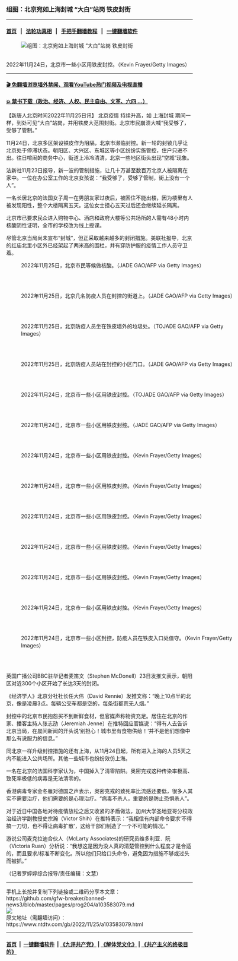 ### 组图：北京宛如上海封城 “大白”站岗 铁皮封街
------------------------

#### [首页](https://github.com/gfw-breaker/banned-news3/blob/master/README.md) &nbsp;&nbsp;|&nbsp;&nbsp; [法轮功真相](https://github.com/begood0513/basic/blob/master/README.md)  &nbsp;&nbsp;|&nbsp;&nbsp; [手把手翻墙教程](https://github.com/gfw-breaker/guides/wiki)  &nbsp;&nbsp;|&nbsp;&nbsp; [一键翻墙软件](https://github.com/gfw-breaker/nogfw/blob/master/README.md)  



<div><div class="featured_image">
 <figure>
  <img alt="组图：北京宛如上海封城 “大白”站岗 铁皮封街" src="https://i.ntdtv.com/assets/uploads/2022/11/GettyImages-1444182297-800x450.jpg"/>
 </figure><br/>
 <span class="caption">
  2022年11月24日，北京市一些小区用铁皮封控。（Kevin Frayer/Getty Images）
 </span>
</div>
</div><hr/>

#### [ 🎬  免翻墙浏览墙外禁闻、观看YouTube热门视频及电视直播](https://github.com/gfw-breaker/HelloWorld)

#### [ 💥  禁书下载（政治、经济、人权、民主自由、文革、六四 ...）](https://github.com/gfw-breaker/books/blob/master/README.md)

<div><div class="post_content" itemprop="articleBody">
 <p>
  【新唐人北京时间2022年11月25日讯】
  <ok href="https://www.ntdtv.com/gb/北京疫情.htm">
   北京疫情
  </ok>
  持续升高，如
  <ok href="https://www.ntdtv.com/gb/上海封城.htm">
   上海封城
  </ok>
  期间一样，到处可见“大白”站岗，并用铁皮大范围封街。北京市民崩溃大喊“我受够了，受够了管制。”
 </p>
 <p>
  11月24日，北京多区架设铁皮作为阻隔，北京市濒临封控。新一轮的封锁几乎让北京处于停滞状态。朝阳区、大兴区、东城区等小区纷纷实施管控，住户只进不出。往日喧闹的商务中心，街道上冷冷清清，北京一些地区街头出现“空城”现象。
 </p>
 <p>
  法新社11月23日报导，新一波的管制措施，让几十万甚至数百万北京人被隔离在家中。一位在办公室工作的北京女孩说：“我受够了，受够了管制，街上没有一个人”。
 </p>
 <p>
  一名长居北京的法国女子周一在男朋友家过夜后，被困住不能出楼，因为楼里有人被发现阳性，整个大楼隔离五天。这位女士担心五天过后还会继续延长隔离。
 </p>
 <p>
  北京市已要求民众进入购物中心、酒店和政府大楼等公共场所的人需有48小时内核酸阴性证明，全市的学校改为线上授课。
 </p>
 <p>
  尽管北京当局尚未宣布“封城”，但正采取越来越多的封闭措施。美联社报导，北京的红庙北里小区外已经架起了两米高的围栏，并有穿防护服的疫情工作人员守卫着。
 </p>
 <figure class="wp-caption alignnone" id="attachment_103583092" style="width: 600px">
  <img alt="" class="size-medium wp-image-103583092" src="https://i.ntdtv.com/assets/uploads/2022/11/gettyimages-1245068990-612x612-600x399.jpg">
   <br/><figcaption class="wp-caption-text">
    2022年11月25日，北京市民等候做核酸。（JADE GAO/AFP via Getty Images）
   </figcaption><br/>
  </img>
 </figure><br/>
 <figure class="wp-caption alignnone" id="attachment_103583091" style="width: 600px">
  <img alt="" class="size-medium wp-image-103583091" src="https://i.ntdtv.com/assets/uploads/2022/11/gettyimages-1245069068-612x612-600x399.jpg">
   <br/><figcaption class="wp-caption-text">
    2022年11月25日，北京几名防疫人员在封控的街道上。（JADE GAO/AFP via Getty Images）
   </figcaption><br/>
  </img>
 </figure><br/>
 <figure class="wp-caption alignnone" id="attachment_103583090" style="width: 600px">
  <img alt="" class="size-medium wp-image-103583090" src="https://i.ntdtv.com/assets/uploads/2022/11/gettyimages-1245069142-612x612-600x399.jpg"/>
  <br/><figcaption class="wp-caption-text">
   2022年11月25日，北京防疫人员坐在铁皮墙外的垃圾处。（TOJADE GAO/AFP via Getty Images）
  </figcaption><br/>
 </figure><br/>
 <figure class="wp-caption alignnone" id="attachment_103583089" style="width: 600px">
  <img alt="" class="size-medium wp-image-103583089" src="https://i.ntdtv.com/assets/uploads/2022/11/gettyimages-1245069223-612x612-600x399.jpg"/>
  <br/><figcaption class="wp-caption-text">
   2022年11月25日，北京防疫人员站在封控的小区门口。（JADE GAO/AFP via Getty Images）
  </figcaption><br/>
 </figure><br/>
 <figure class="wp-caption alignnone" id="attachment_103583088" style="width: 600px">
  <img alt="" class="size-medium wp-image-103583088" src="https://i.ntdtv.com/assets/uploads/2022/11/gettyimages-1245069245-612x612-600x399.jpg"/>
  <br/><figcaption class="wp-caption-text">
   2022年11月24日，北京市一些小区用铁皮封控。（TOJADE GAO/AFP via Getty Images）
  </figcaption><br/>
 </figure><br/>
 <figure class="wp-caption alignnone" id="attachment_103583087" style="width: 600px">
  <img alt="" class="size-medium wp-image-103583087" src="https://i.ntdtv.com/assets/uploads/2022/11/gettyimages-1245069271-612x612-600x399.jpg"/>
  <br/><figcaption class="wp-caption-text">
   2022年11月24日，北京市一些小区用铁皮封控。（JADE GAO/AFP via Getty Images）
  </figcaption><br/>
 </figure><br/>
 <figure class="wp-caption alignnone" id="attachment_103583086" style="width: 600px">
  <img alt="" class="size-medium wp-image-103583086" src="https://i.ntdtv.com/assets/uploads/2022/11/gettyimages-1444141415-612x612-600x399.jpg"/>
  <br/><figcaption class="wp-caption-text">
   2022年11月24日，北京市一些小区用铁皮封控。（Kevin Frayer/Getty Images）
  </figcaption><br/>
 </figure><br/>
 <figure class="wp-caption alignnone" id="attachment_103583085" style="width: 600px">
  <img alt="" class="size-medium wp-image-103583085" src="https://i.ntdtv.com/assets/uploads/2022/11/gettyimages-1444182226-612x612-600x399.jpg"/>
  <br/><figcaption class="wp-caption-text">
   2022年11月24日，北京市一些小区用铁皮封控。（Kevin Frayer/Getty Images）
  </figcaption><br/>
 </figure><br/>
 <figure class="wp-caption alignnone" id="attachment_103583084" style="width: 600px">
  <img alt="" class="size-medium wp-image-103583084" src="https://i.ntdtv.com/assets/uploads/2022/11/gettyimages-1444182297-612x612-600x411.jpg"/>
  <br/><figcaption class="wp-caption-text">
   2022年11月24日，北京市一些小区用铁皮封控。（Kevin Frayer/Getty Images）
  </figcaption><br/>
 </figure><br/>
 <figure class="wp-caption alignnone" id="attachment_103583083" style="width: 600px">
  <img alt="" class="size-medium wp-image-103583083" src="https://i.ntdtv.com/assets/uploads/2022/11/gettyimages-1444182303-612x612-600x402.jpg"/>
  <br/><figcaption class="wp-caption-text">
   2022年11月24日，北京市一些小区用铁皮封控。（Kevin Frayer/Getty Images）
  </figcaption><br/>
 </figure><br/>
 <figure class="wp-caption alignnone" id="attachment_103583082" style="width: 600px">
  <img alt="" class="size-medium wp-image-103583082" src="https://i.ntdtv.com/assets/uploads/2022/11/gettyimages-1444182324-612x612-600x401.jpg"/>
  <br/><figcaption class="wp-caption-text">
   2022年11月24日，北京市一些小区用铁皮封控。（Kevin Frayer/Getty Images）
  </figcaption><br/>
 </figure><br/>
 <figure class="wp-caption alignnone" id="attachment_103583081" style="width: 600px">
  <img alt="" class="size-medium wp-image-103583081" src="https://i.ntdtv.com/assets/uploads/2022/11/gettyimages-1444185117-612x612-600x378.jpg"/>
  <br/><figcaption class="wp-caption-text">
   2022年11月24日，北京市一些小区用铁皮封控。（Kevin Frayer/Getty Images）
  </figcaption><br/>
 </figure><br/>
 <figure class="wp-caption alignnone" id="attachment_103583080" style="width: 600px">
  <img alt="" class="size-medium wp-image-103583080" src="https://i.ntdtv.com/assets/uploads/2022/11/gettyimages-1444189059-612x612-600x408.jpg"/>
  <br/><figcaption class="wp-caption-text">
   2022年11月24日，北京市一些小区封控，防疫人员在铁皮入口处值守。（Kevin Frayer/Getty Images）
  </figcaption><br/>
 </figure><br/>
 <p>
  英国广播公司BBC驻华记者麦笛文（Stephen McDonell）23日发推文表示，朝阳区对近300个小区开始了长达3天的封闭。
 </p>
 <p>
  《经济学人》北京分社社长任大伟（David Rennie）发推文称：“晚上10点半的北京，像是凌晨3点。每辆公交车都是空的，每条街都荒无人烟。”
 </p>
 <p>
  封控中的北京市民抱怨买不到新鲜食材，但官媒声称物资充足。居住在北京的作家、播客主持人张志劢（Jeremiah Jenne）在推特回应官媒说：“得有人去告诉北京当局，在晨间新闻的开头说‘别担心！城市里有食物供给！’并不是他们想像中那么有说服力的信息。”
 </p>
 <p>
  同北京一样升级封控措施的还有上海，从11月24日起，所有进入上海的人员5天之内不能进入公共场所。其他一些城市也纷纷效仿上海。
 </p>
 <p>
  一名在北京的法国科学家认为，中国掉入了清零陷阱。奥密克戎这种传染率极高、致死率极低的病毒是无法清零的。
 </p>
 <p>
  香港病毒专家金冬雁对德国之声表示，奥密克戎的致死率比流感还要低，很多人其实不需要治疗，他们需要的是心理治疗。“病毒不杀人，重要的是防止恐惧杀人”。
 </p>
 <p>
  对于近日中国各地对待疫情放松之后又收紧的矛盾做法，加州大学圣地亚哥分校政治经济学副教授史宗瀚（Victor Shih）在推特表示：“我相信有内部命令要求‘不得搞一刀切，也不得让病毒扩散’，这给干部们制造了一个不可能的情况。”
 </p>
 <p>
  游说公司麦克拉迪合伙人（McLarty Associates)的研究员维多利亚．阮（Victoria Ruan）分析说：“我想这是因为没人真的清楚管控到什么程度才是合适的，而且要求/标准不断变化。所以他们只给口头命令，避免因为措施不够或过头而被抓。”
 </p>
 <p>
  （记者罗婷婷综合报导/责任编辑：文慧）
 </p>
 <div class="single_ad">
 </div>
</div>
</div>
<hr/>
手机上长按并复制下列链接或二维码分享本文章：<br/>
https://github.com/gfw-breaker/banned-news3/blob/master/pages/prog204/a103583079.md <br/>
<a href='https://github.com/gfw-breaker/banned-news3/blob/master/pages/prog204/a103583079.md'><img src='https://github.com/gfw-breaker/banned-news3/blob/master/pages/prog204/a103583079.md.png'/></a> <br/>
原文地址（需翻墙访问）：https://www.ntdtv.com/gb/2022/11/25/a103583079.html


------------------------
#### [首页](https://github.com/gfw-breaker/banned-news3/blob/master/README.md) &nbsp;|&nbsp; [一键翻墙软件](https://github.com/gfw-breaker/nogfw/blob/master/README.md) &nbsp;| [《九评共产党》](https://github.com/gfw-breaker/9ping.md/blob/master/README.md#九评之一评共产党是什么) | [《解体党文化》](https://github.com/gfw-breaker/jtdwh.md/blob/master/README.md) | [《共产主义的终极目的》](https://github.com/gfw-breaker/gczydzjmd.md/blob/master/README.md)


<img src='http://gfw-breaker.win/banned-news3/pages/prog204/a103583079.md' width='0px' height='0px'/>